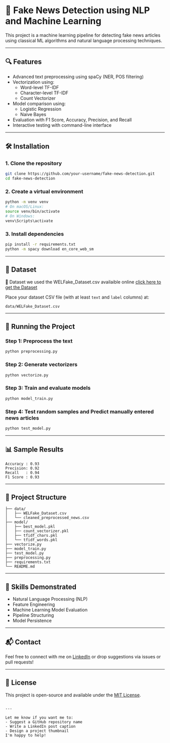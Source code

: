 # 📰 Fake News Detection using NLP and Machine Learning

This project is a machine learning pipeline for detecting fake news articles using classical ML algorithms and natural language processing techniques.

---

## 🔍 Features

- Advanced text preprocessing using spaCy (NER, POS filtering)
- Vectorization using:
  - Word-level TF-IDF
  - Character-level TF-IDF
  - Count Vectorizer
- Model comparison using:
  - Logistic Regression
  - Naive Bayes
- Evaluation with F1 Score, Accuracy, Precision, and Recall
- Interactive testing with command-line interface

---

## 🛠️ Installation

### 1. Clone the repository

```bash
git clone https://github.com/your-username/fake-news-detection.git
cd fake-news-detection
````

### 2. Create a virtual environment

```bash
python -m venv venv
# On macOS/Linux:
source venv/bin/activate
# On Windows:
venv\Scripts\activate
```

### 3. Install dependencies

```bash
pip install -r requirements.txt
python -m spacy download en_core_web_sm
```

---

## 🧪 Dataset

📄 Dataset
we used the WELFake_Dataset.csv availaible online [click here to get the Dataset](https://www.kaggle.com/datasets/saurabhshahane/fake-news-classification)

Place your dataset CSV file (with at least `text` and `label` columns) at:

```
data/WELFake_Dataset.csv
```

---

## 🚀 Running the Project

### Step 1: Preprocess the text

```bash
python preprocessing.py
```

### Step 2: Generate vectorizers

```bash
python vectorize.py
```

### Step 3: Train and evaluate models

```bash
python model_train.py
```

### Step 4: Test random samples and Predict manually entered news articles

```bash
python test_model.py
```

---

## 📊 Sample Results

```
Accuracy : 0.93
Precision: 0.92
Recall   : 0.94
F1 Score : 0.93
```

---

## 📁 Project Structure

```
├── data/
│   ├── WELFake_Dataset.csv
│   └── cleaned_preprocessed_news.csv
├── model/
│   ├── best_model.pkl
│   ├── count_vectorizer.pkl
│   ├── tfidf_chars.pkl
│   └── tfidf_words.pkl
├── vectorize.py
├── model_train.py
├── test_model.py
├── preprocessing.py
├── requirements.txt
└── README.md
```

---

## 🧠 Skills Demonstrated

* Natural Language Processing (NLP)
* Feature Engineering
* Machine Learning Model Evaluation
* Pipeline Structuring
* Model Persistence

---

## 📬 Contact

Feel free to connect with me on [LinkedIn](https://www.linkedin.com/in/mansoorfareed) or drop suggestions via issues or pull requests!

---

## 📜 License

This project is open-source and available under the [MIT License](LICENSE).

```

---

Let me know if you want me to:
- Suggest a GitHub repository name
- Write a LinkedIn post caption
- Design a project thumbnail  
I'm happy to help!
```
